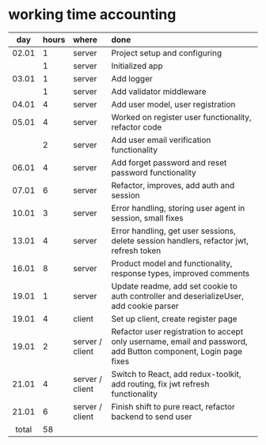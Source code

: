 
# working time accounting

|  day  | hours | where           | done                                                                                                           |
|:-----:|:------|:----------------|:---------------------------------------------------------------------------------------------------------------|
| 02.01 | 1     | server          | Project setup and configuring                                                                                  |
|       | 1     | server          | Initialized app                                                                                                |
| 03.01 | 1     | server          | Add logger                                                                                                     |
|       | 1     | server          | Add validator middleware                                                                                       |
| 04.01 | 4     | server          | Add user model, user registration                                                                              |
| 05.01 | 4     | server          | Worked on register user functionality, refactor code                                                           |
|       | 2     | server          | Add user email verification functionality                                                                      |
| 06.01 | 4     | server          | Add forget password and reset password functionality                                                           |
| 07.01 | 6     | server          | Refactor, improves, add auth and session                                                                       |
| 10.01 | 3     | server          | Error handling, storing user agent in session, small fixes                                                     |
| 13.01 | 4     | server          | Error handling, get user sessions, delete session handlers, refactor jwt, refresh token                        |
| 16.01 | 8     | server          | Product model and functionality, response types, improved comments                                             |
| 19.01 | 1     | server          | Update readme, add set cookie to auth controller and deserializeUser, add cookie parser                        |
| 19.01 | 4     | client          | Set up client, create register page                                                                            |
| 19.01 | 2     | server / client | Refactor user registration to accept only username, email and password, add Button component, Login page fixes |
| 21.01 | 4     | server / client | Switch to React, add redux-toolkit, add routing, fix jwt refresh functionality                                 |
| 21.01 | 6     | server / client | Finish shift to pure react, refactor backend to send user                                                      |
| total | 58    | 

